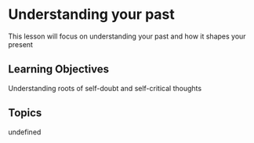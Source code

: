 # Understanding your past

This lesson will focus on understanding your past and how it shapes your present

## Learning Objectives
Understanding roots of self-doubt and self-critical thoughts

## Topics
undefined